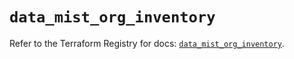 # `data_mist_org_inventory`

Refer to the Terraform Registry for docs: [`data_mist_org_inventory`](https://registry.terraform.io/providers/juniper/mist/0.6.0/docs/data-sources/org_inventory).
